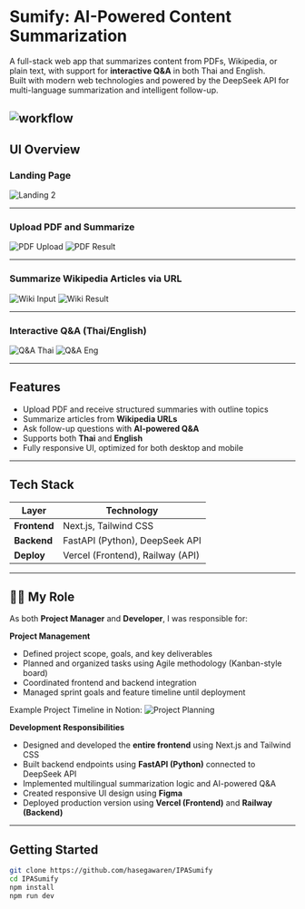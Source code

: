 # Sumify: AI-Powered Content Summarization

A full-stack web app that summarizes content from PDFs, Wikipedia, or plain text, with support for **interactive Q&A** in both Thai and English.  
Built with modern web technologies and powered by the DeepSeek API for multi-language summarization and intelligent follow-up.

![workflow](https://github.com/user-attachments/assets/c42d6b39-0984-4a0b-bddf-445b8afb6068)
---

## UI Overview

### Landing Page
![Landing 2](https://github.com/user-attachments/assets/e97617b8-ed7f-4cc6-9d6f-1185b6314e38)

---

### Upload PDF and Summarize
![PDF Upload](https://github.com/user-attachments/assets/7fb06f18-a4cc-48ec-b8ba-2b01df1e4688)
![PDF Result](https://github.com/user-attachments/assets/95938dec-9be9-46e2-84a5-7e2f8b82ec3a)

---

### Summarize Wikipedia Articles via URL
![Wiki Input](https://github.com/user-attachments/assets/22b52ed7-4cbf-49e6-acc9-8216d0bbca57)
![Wiki Result](https://github.com/user-attachments/assets/6411226b-597e-41b0-bc2b-3af36b6f3b5f)

---

### Interactive Q&A (Thai/English)
![Q&A Thai](https://github.com/user-attachments/assets/e233fb1d-4fd1-456d-8dfd-89bc8172a21f)
![Q&A Eng](https://github.com/user-attachments/assets/a8c40875-f59b-4f4c-809b-75665e7fb5ac)

---

## Features

-  Upload PDF and receive structured summaries with outline topics
-  Summarize articles from **Wikipedia URLs**
-  Ask follow-up questions with **AI-powered Q&A**
-  Supports both **Thai** and **English**
-  Fully responsive UI, optimized for both desktop and mobile

---

##  Tech Stack

| Layer        | Technology                         |
|--------------|-------------------------------------|
| **Frontend** | Next.js, Tailwind CSS              |
| **Backend**  | FastAPI (Python), DeepSeek API     |
| **Deploy**   | Vercel (Frontend), Railway (API)   |

---

## 👩‍💻 My Role

As both **Project Manager** and **Developer**, I was responsible for:

**Project Management**
- Defined project scope, goals, and key deliverables
- Planned and organized tasks using Agile methodology (Kanban-style board)
- Coordinated frontend and backend integration
- Managed sprint goals and feature timeline until deployment

Example Project Timeline in Notion:
![Project Planning](![image](https://github.com/user-attachments/assets/b59c49c6-b960-459c-a708-50fae64df7cb)
)

**Development Responsibilities**
- Designed and developed the **entire frontend** using Next.js and Tailwind CSS
- Built backend endpoints using **FastAPI (Python)** connected to DeepSeek API
- Implemented multilingual summarization logic and AI-powered Q&A
- Created responsive UI design using **Figma**
- Deployed production version using **Vercel (Frontend)** and **Railway (Backend)**

---

##  Getting Started

```bash
git clone https://github.com/hasegawaren/IPASumify
cd IPASumify
npm install
npm run dev
